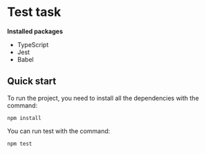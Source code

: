 # Test task

**Installed packages**
- TypeScript
- Jest
- Babel

## Quick start

To run the project, you need to install all the dependencies with the command:
```
npm install
```
You can run test with the command:
```
npm test
```